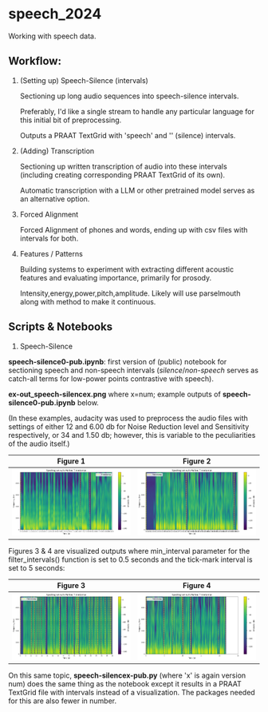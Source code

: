 # speech_2024

Working with speech data. 

## Workflow:

1. (Setting up) Speech-Silence (intervals)
   
   Sectioning up long audio sequences into speech-silence intervals.
   
   Preferably, I'd like a single stream to handle any particular language for this initial bit of preprocessing.
   
   Outputs a PRAAT TextGrid with 'speech' and '' (silence) intervals.
   
3. (Adding) Transcription
   
   Sectioning up written transcription of audio into these intervals (including creating corresponding PRAAT TextGrid of its own).
   
   Automatic transcription with a LLM or other pretrained model serves as an alternative option.
   
5. Forced Alignment
   
   Forced Alignment of phones and words, ending up with csv files with intervals for both.
   
6. Features / Patterns
   
   Building systems to experiment with extracting different acoustic features and evaluating importance, primarily for prosody.
   
   Intensity,energy,power,pitch,amplitude. Likely will use parselmouth along with method to make it continuous.

## Scripts & Notebooks

1. Speech-Silence

**speech-silence0-pub.ipynb**: first version of (public) notebook for sectioning speech and non-speech intervals (*silence*/*non-speech* serves as catch-all terms for low-power points contrastive with speech).

**ex-out_speech-silencex.png** where x=num; example outputs of **speech-silence0-pub.ipynb** below.

(In these examples, audacity was used to preprocess the audio files with settings of either 12 and 6.00 db for Noise Reduction level and Sensitivity respectively, or 34 and 1.50 db; however, this is variable to the peculiarities of the audio itself.)

Figure 1             |  Figure 2
:-------------------------:|:-------------------------:
!['ex-out_speech-silence0.png'](ex-out_speech-silence0.png) | !['ex-out_speech-silence1.png'](ex-out_speech-silence1.png)

Figures 3 & 4 are visualized outputs where min_interval parameter for the filter_intervals() function is set to 0.5 seconds and the tick-mark interval is set to 5 seconds:

Figure 3             |  Figure 4
:-------------------------:|:-------------------------:
!['ex-out_speech-silence3.png'](ex-out_speech-silence3.png) | !['ex-out_speech-silence4.png'](ex-out_speech-silence4.png)

On this same topic, **speech-silencex-pub.py** (where 'x' is again version num) does the same thing as the notebook except it results in a PRAAT TextGrid file with intervals instead of a visualization. The packages needed for this are also fewer in number.


